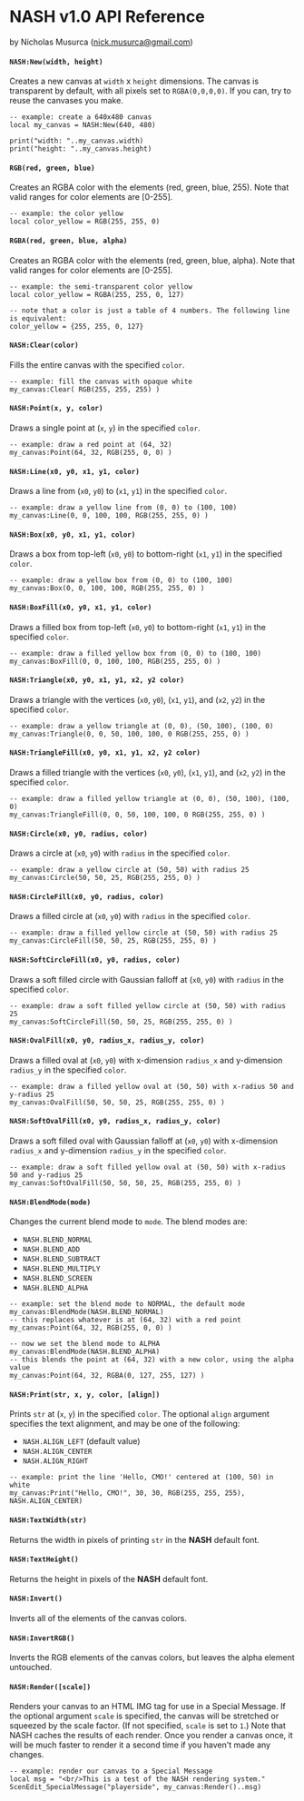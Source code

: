 # NASH v1.0 API Reference

by Nicholas Musurca (nick.musurca@gmail.com)

#### `NASH:New(width, height)`
Creates a new canvas at `width` x `height` dimensions. The canvas is transparent by default, with all pixels set to `RGBA(0,0,0,0)`. If you can, try to reuse the canvases you make.
```
-- example: create a 640x480 canvas
local my_canvas = NASH:New(640, 480)

print("width: "..my_canvas.width)
print("height: "..my_canvas.height)
```

#### `RGB(red, green, blue)`
Creates an RGBA color with the elements (red, green, blue, 255).
Note that valid ranges for color elements are [0-255].
```
-- example: the color yellow
local color_yellow = RGB(255, 255, 0)
```

#### `RGBA(red, green, blue, alpha)`
Creates an RGBA color with the elements (red, green, blue, alpha).
Note that valid ranges for color elements are [0-255].
```
-- example: the semi-transparent color yellow
local color_yellow = RGBA(255, 255, 0, 127)

-- note that a color is just a table of 4 numbers. The following line is equivalent:
color_yellow = {255, 255, 0, 127}
```

#### `NASH:Clear(color)`
Fills the entire canvas with the specified `color`.
```
-- example: fill the canvas with opaque white
my_canvas:Clear( RGB(255, 255, 255) )
```

#### `NASH:Point(x, y, color)`
Draws a single point at (`x`, `y`) in the specified `color`.
```
-- example: draw a red point at (64, 32)
my_canvas:Point(64, 32, RGB(255, 0, 0) )
```

#### `NASH:Line(x0, y0, x1, y1, color)`
Draws a line from (`x0`, `y0`) to (`x1`, `y1`) in the specified `color`.
```
-- example: draw a yellow line from (0, 0) to (100, 100)
my_canvas:Line(0, 0, 100, 100, RGB(255, 255, 0) )
```

#### `NASH:Box(x0, y0, x1, y1, color)`
Draws a box from top-left (`x0`, `y0`) to bottom-right (`x1`, `y1`) in the specified `color`.
```
-- example: draw a yellow box from (0, 0) to (100, 100)
my_canvas:Box(0, 0, 100, 100, RGB(255, 255, 0) )
```

#### `NASH:BoxFill(x0, y0, x1, y1, color)`
Draws a filled box from top-left (`x0`, `y0`) to bottom-right (`x1`, `y1`) in the specified `color`.
```
-- example: draw a filled yellow box from (0, 0) to (100, 100)
my_canvas:BoxFill(0, 0, 100, 100, RGB(255, 255, 0) )
```

#### `NASH:Triangle(x0, y0, x1, y1, x2, y2 color)`
Draws a triangle with the vertices (`x0`, `y0`), (`x1`, `y1`), and (`x2`, `y2`) in the specified `color`.
```
-- example: draw a yellow triangle at (0, 0), (50, 100), (100, 0)
my_canvas:Triangle(0, 0, 50, 100, 100, 0 RGB(255, 255, 0) )
```

#### `NASH:TriangleFill(x0, y0, x1, y1, x2, y2 color)`
Draws a filled triangle with the vertices (`x0`, `y0`), (`x1`, `y1`), and (`x2`, `y2`)  in the specified `color`.
```
-- example: draw a filled yellow triangle at (0, 0), (50, 100), (100, 0)
my_canvas:TriangleFill(0, 0, 50, 100, 100, 0 RGB(255, 255, 0) )
```

#### `NASH:Circle(x0, y0, radius, color)`
Draws a circle at (`x0`, `y0`) with `radius` in the specified `color`.
```
-- example: draw a yellow circle at (50, 50) with radius 25
my_canvas:Circle(50, 50, 25, RGB(255, 255, 0) )
```

#### `NASH:CircleFill(x0, y0, radius, color)`
Draws a filled circle at (`x0`, `y0`) with `radius` in the specified `color`.
```
-- example: draw a filled yellow circle at (50, 50) with radius 25
my_canvas:CircleFill(50, 50, 25, RGB(255, 255, 0) )
```

#### `NASH:SoftCircleFill(x0, y0, radius, color)`
Draws a soft filled circle with Gaussian falloff at (`x0`, `y0`) with `radius` in the specified `color`.
```
-- example: draw a soft filled yellow circle at (50, 50) with radius 25
my_canvas:SoftCircleFill(50, 50, 25, RGB(255, 255, 0) )
```

#### `NASH:OvalFill(x0, y0, radius_x, radius_y, color)`
Draws a filled oval at (`x0`, `y0`) with x-dimension `radius_x` and y-dimension `radius_y` in the specified `color`.
```
-- example: draw a filled yellow oval at (50, 50) with x-radius 50 and y-radius 25
my_canvas:OvalFill(50, 50, 50, 25, RGB(255, 255, 0) )
```

#### `NASH:SoftOvalFill(x0, y0, radius_x, radius_y, color)`
Draws a soft filled oval with Gaussian falloff at (`x0`, `y0`) with x-dimension `radius_x` and y-dimension `radius_y` in the specified `color`.
```
-- example: draw a soft filled yellow oval at (50, 50) with x-radius 50 and y-radius 25
my_canvas:SoftOvalFill(50, 50, 50, 25, RGB(255, 255, 0) )
```

#### `NASH:BlendMode(mode)`
Changes the current blend mode to `mode`. The blend modes are:
* `NASH.BLEND_NORMAL`
* `NASH.BLEND_ADD`
* `NASH.BLEND_SUBTRACT`
* `NASH.BLEND_MULTIPLY`
* `NASH.BLEND_SCREEN`
* `NASH.BLEND_ALPHA`
```
-- example: set the blend mode to NORMAL, the default mode
my_canvas:BlendMode(NASH.BLEND_NORMAL)
-- this replaces whatever is at (64, 32) with a red point
my_canvas:Point(64, 32, RGB(255, 0, 0) )

-- now we set the blend mode to ALPHA
my_canvas:BlendMode(NASH.BLEND_ALPHA)
-- this blends the point at (64, 32) with a new color, using the alpha value
my_canvas:Point(64, 32, RGBA(0, 127, 255, 127) )
```

#### `NASH:Print(str, x, y, color, [align])`
Prints `str` at (`x`, `y`) in the specified `color`. The optional `align` argument specifies the text alignment, and may be one of the following:
* `NASH.ALIGN_LEFT` (default value)
* `NASH.ALIGN_CENTER`
* `NASH.ALIGN_RIGHT`
```
-- example: print the line 'Hello, CMO!' centered at (100, 50) in white
my_canvas:Print("Hello, CMO!", 30, 30, RGB(255, 255, 255), NASH.ALIGN_CENTER)
```

#### `NASH:TextWidth(str)`
Returns the width in pixels of printing `str` in the **NASH** default font.

#### `NASH:TextHeight()`
Returns the height in pixels of the **NASH** default font.

#### `NASH:Invert()`
Inverts all of the elements of the canvas colors.

#### `NASH:InvertRGB()`
Inverts the RGB elements of the canvas colors, but leaves the alpha element untouched.

#### `NASH:Render([scale])`
Renders your canvas to an HTML IMG tag for use in a Special Message. If the optional argument `scale` is specified, the canvas will be stretched or squeezed by the scale factor. (If not specified, `scale` is set to `1`.) Note that NASH caches the results of each render. Once you render a canvas once, it will be much faster to render it a second time if you haven't made any changes.
```
-- example: render our canvas to a Special Message
local msg = "<br/>This is a test of the NASH rendering system."
ScenEdit_SpecialMessage("playerside", my_canvas:Render()..msg)
```